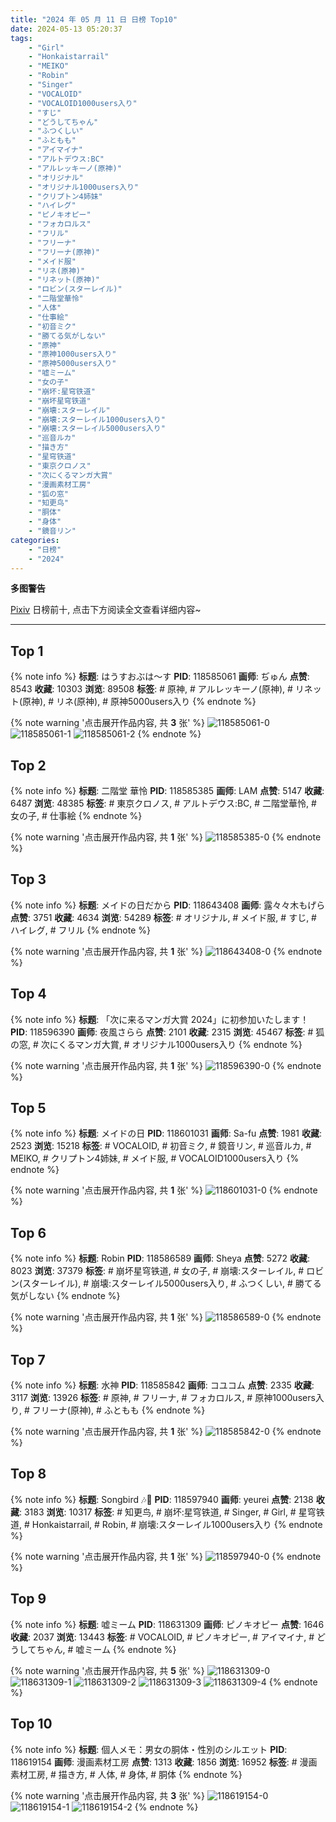 ```yaml
---
title: "2024 年 05 月 11 日 日榜 Top10"
date: 2024-05-13 05:20:37
tags:
    - "Girl"
    - "Honkaistarrail"
    - "MEIKO"
    - "Robin"
    - "Singer"
    - "VOCALOID"
    - "VOCALOID1000users入り"
    - "すじ"
    - "どうしてちゃん"
    - "ふつくしい"
    - "ふともも"
    - "アイマイナ"
    - "アルトデウス:BC"
    - "アルレッキーノ(原神)"
    - "オリジナル"
    - "オリジナル1000users入り"
    - "クリプトン4姉妹"
    - "ハイレグ"
    - "ピノキオピー"
    - "フォカロルス"
    - "フリル"
    - "フリーナ"
    - "フリーナ(原神)"
    - "メイド服"
    - "リネ(原神)"
    - "リネット(原神)"
    - "ロビン(スターレイル)"
    - "二階堂華怜"
    - "人体"
    - "仕事絵"
    - "初音ミク"
    - "勝てる気がしない"
    - "原神"
    - "原神1000users入り"
    - "原神5000users入り"
    - "嘘ミーム"
    - "女の子"
    - "崩坏:星穹铁道"
    - "崩坏星穹铁道"
    - "崩壊:スターレイル"
    - "崩壊:スターレイル1000users入り"
    - "崩壊:スターレイル5000users入り"
    - "巡音ルカ"
    - "描き方"
    - "星穹铁道"
    - "東京クロノス"
    - "次にくるマンガ大賞"
    - "漫画素材工房"
    - "狐の窓"
    - "知更鸟"
    - "胴体"
    - "身体"
    - "鏡音リン"
categories:
    - "日榜"
    - "2024"
---
```


<i class="fa fa-triangle-exclamation"></i>**多图警告**<i class="fa fa-triangle-exclamation"></i>

[Pixiv](https://www.pixiv.net/) 日榜前十, 点击下方阅读全文查看详细内容~

<!-- more -->

---

## Top 1

{% note info %}
**标题**: はうすおぶは～す
**PID**: 118585061 **画师**: ぢゅん
**点赞**: 8543 **收藏**: 10303 **浏览**: 89508
**标签**: # 原神, # アルレッキーノ(原神), # リネット(原神), # リネ(原神), # 原神5000users入り
{% endnote %}

{% note warning '点击展开作品内容, 共 **3** 张' %}
![118585061-0](https://i.pixiv.re/img-original/img/2024/05/10/00/00/19/118585061_p0.jpg)
![118585061-1](https://i.pixiv.re/img-original/img/2024/05/10/00/00/19/118585061_p1.jpg)
![118585061-2](https://i.pixiv.re/img-original/img/2024/05/10/00/00/19/118585061_p2.jpg)
{% endnote %}

## Top 2

{% note info %}
**标题**: 二階堂 華怜
**PID**: 118585385 **画师**: LAM
**点赞**: 5147 **收藏**: 6487 **浏览**: 48385
**标签**: # 東京クロノス, # アルトデウス:BC, # 二階堂華怜, # 女の子, # 仕事絵
{% endnote %}

{% note warning '点击展开作品内容, 共 **1** 张' %}
![118585385-0](https://i.pixiv.re/img-original/img/2024/05/10/00/02/18/118585385_p0.jpg)
{% endnote %}

## Top 3

{% note info %}
**标题**: メイドの日だから
**PID**: 118643408 **画师**: 露々々木もげら
**点赞**: 3751 **收藏**: 4634 **浏览**: 54289
**标签**: # オリジナル, # メイド服, # すじ, # ハイレグ, # フリル
{% endnote %}

{% note warning '点击展开作品内容, 共 **1** 张' %}
![118643408-0](https://i.pixiv.re/img-original/img/2024/05/11/23/46/03/118643408_p0.jpg)
{% endnote %}

## Top 4

{% note info %}
**标题**: 「次に来るマンガ大賞 2024」に初参加いたします！
**PID**: 118596390 **画师**: 夜風さらら
**点赞**: 2101 **收藏**: 2315 **浏览**: 45467
**标签**: # 狐の窓, # 次にくるマンガ大賞, # オリジナル1000users入り
{% endnote %}

{% note warning '点击展开作品内容, 共 **1** 张' %}
![118596390-0](https://i.pixiv.re/img-original/img/2024/05/10/12/52/28/118596390_p0.png)
{% endnote %}

## Top 5

{% note info %}
**标题**: メイドの日
**PID**: 118601031 **画师**: Sa-fu
**点赞**: 1981 **收藏**: 2523 **浏览**: 15218
**标签**: # VOCALOID, # 初音ミク, # 鏡音リン, # 巡音ルカ, # MEIKO, # クリプトン4姉妹, # メイド服, # VOCALOID1000users入り
{% endnote %}

{% note warning '点击展开作品内容, 共 **1** 张' %}
![118601031-0](https://i.pixiv.re/img-original/img/2024/05/10/17/48/46/118601031_p0.jpg)
{% endnote %}

## Top 6

{% note info %}
**标题**: Robin
**PID**: 118586589 **画师**: Sheya
**点赞**: 5272 **收藏**: 8023 **浏览**: 37379
**标签**: # 崩坏星穹铁道, # 女の子, # 崩壊:スターレイル, # ロビン(スターレイル), # 崩壊:スターレイル5000users入り, # ふつくしい, # 勝てる気がしない
{% endnote %}

{% note warning '点击展开作品内容, 共 **1** 张' %}
![118586589-0](https://i.pixiv.re/img-original/img/2024/05/10/00/34/37/118586589_p0.jpg)
{% endnote %}

## Top 7

{% note info %}
**标题**: 水神
**PID**: 118585842 **画师**: コユコム
**点赞**: 2335 **收藏**: 3117 **浏览**: 13926
**标签**: # 原神, # フリーナ, # フォカロルス, # 原神1000users入り, # フリーナ(原神), # ふともも
{% endnote %}

{% note warning '点击展开作品内容, 共 **1** 张' %}
![118585842-0](https://i.pixiv.re/img-original/img/2024/05/10/00/13/19/118585842_p0.jpg)
{% endnote %}

## Top 8

{% note info %}
**标题**: Songbird 🎶🎤
**PID**: 118597940 **画师**: yeurei
**点赞**: 2138 **收藏**: 3183 **浏览**: 10317
**标签**: # 知更鸟, # 崩坏:星穹铁道, # Singer, # Girl, # 星穹铁道, # Honkaistarrail, # Robin, # 崩壊:スターレイル1000users入り
{% endnote %}

{% note warning '点击展开作品内容, 共 **1** 张' %}
![118597940-0](https://i.pixiv.re/img-original/img/2024/05/10/14/44/02/118597940_p0.jpg)
{% endnote %}

## Top 9

{% note info %}
**标题**: 嘘ミーム
**PID**: 118631309 **画师**: ピノキオピー
**点赞**: 1646 **收藏**: 2037 **浏览**: 13443
**标签**: # VOCALOID, # ピノキオピー, # アイマイナ, # どうしてちゃん, # 嘘ミーム
{% endnote %}

{% note warning '点击展开作品内容, 共 **5** 张' %}
![118631309-0](https://i.pixiv.re/img-original/img/2024/05/11/17/18/00/118631309_p0.jpg)
![118631309-1](https://i.pixiv.re/img-original/img/2024/05/11/17/18/00/118631309_p1.jpg)
![118631309-2](https://i.pixiv.re/img-original/img/2024/05/11/17/18/00/118631309_p2.jpg)
![118631309-3](https://i.pixiv.re/img-original/img/2024/05/11/17/18/00/118631309_p3.jpg)
![118631309-4](https://i.pixiv.re/img-original/img/2024/05/11/17/18/00/118631309_p4.jpg)
{% endnote %}

## Top 10

{% note info %}
**标题**: 個人メモ：男女の胴体・性別のシルエット
**PID**: 118619154 **画师**: 漫画素材工房
**点赞**: 1313 **收藏**: 1856 **浏览**: 16952
**标签**: # 漫画素材工房, # 描き方, # 人体, # 身体, # 胴体
{% endnote %}

{% note warning '点击展开作品内容, 共 **3** 张' %}
![118619154-0](https://i.pixiv.re/img-original/img/2024/05/11/06/00/11/118619154_p0.jpg)
![118619154-1](https://i.pixiv.re/img-original/img/2024/05/11/06/00/11/118619154_p1.jpg)
![118619154-2](https://i.pixiv.re/img-original/img/2024/05/11/06/00/11/118619154_p2.jpg)
{% endnote %}
